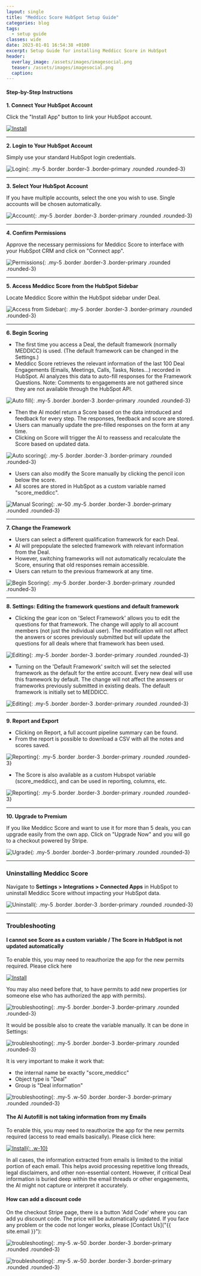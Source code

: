 ```yaml
---
layout: single
title: "Meddicc Score HubSpot Setup Guide"
categories: blog
tags:
  - setup guide
classes: wide
date: 2023-01-01 16:54:38 +0100
excerpt: Setup Guide for installing Meddicc Score in HubSpot
header:
  overlay_image: /assets/images/imagesocial.png
  teaser: /assets/images/imagesocial.png
  caption:
---
```


#### Step-by-Step Instructions

**1. Connect Your HubSpot Account**

Click the "Install App" button to link your HubSpot account.

<a href="{{ site.pwalink }}" target="_blank" class="w-50">![Install](../../assets/images/installBtn.png)</a>

---

**2. Login to Your HubSpot Account**

Simply use your standard HubSpot login credentials.

![Login](../../assets/images/guide1.png){: .my-5 .border .border-3 .border-primary .rounded .rounded-3}

---

**3. Select Your HubSpot Account**

If you have multiple accounts, select the one you wish to use. Single accounts will be chosen automatically.

![Account](../../assets/images/guide2.png){: .my-5 .border .border-3 .border-primary .rounded .rounded-3}

---

**4. Confirm Permissions**

Approve the necessary permissions for Meddicc Score to interface with your HubSpot CRM and click on "Connect app".

![Permissions](../../assets/images/guide21.png){: .my-5 .border .border-3 .border-primary .rounded .rounded-3}

---

**5. Access Meddicc Score from the HubSpot Sidebar**

Locate Meddicc Score within the HubSpot sidebar under Deal.

![Access from Sidebar](../../assets/images/guide3.png){: .my-5 .border .border-3 .border-primary .rounded .rounded-3}

---

**6. Begin Scoring**

- The first time you access a Deal, the default framework (normally MEDDICC) is used. (The default framework can be changed in the Settings.)
- Meddicc Score retrieves the relevant information of the last 100 Deal Engagements (Emails, Meetings, Calls, Tasks, Notes...) recorded in HubSpot. AI analyzes this data to auto-fill responses for the Framework Questions.
  Note: Comments to engagements are not gathered since they are not available through the HubSpot API.

![Auto fill](../../assets/images/poster-clip.png){: .my-5 .border .border-3 .border-primary .rounded .rounded-3}

- Then the AI model return a Score based on the data introduced and feedback for every step. The responses, feedback and score are stored.
- Users can manually update the pre-filled responses on the form at any time.
- Clicking on Score will trigger the AI to reassess and recalculate the Score based on updated data.

![Auto scoring](../../assets/images/guide42.png){: .my-5 .border .border-3 .border-primary .rounded .rounded-3}

- Users can also modify the Score manually by clicking the pencil icon below the score.
- All scores are stored in HubSpot as a custom variable named "score_meddicc".

![Manual Scoring](../../assets/images/guide41.png){: .w-50 .my-5 .border .border-3 .border-primary .rounded .rounded-3}

---

**7. Change the Framework**

- Users can select a different qualification framework for each Deal.
- AI will prepopulate the selected framework with relevant information from the Deal.
- However, switching frameworks will not automatically recalculate the Score, ensuring that old responses remain accessible.
- Users can return to the previous framework at any time.

![Begin Scoring](../../assets/images/guide4.png){: .my-5 .border .border-3 .border-primary .rounded .rounded-3}

---

**8. Settings: Editing the framework questions and default framework**

- Clicking the gear icon on 'Select Framework' allows you to edit the questions for that framework. The change will apply to all account members (not just the individual user). The modification will not affect the answers or scores previously submitted but will update the questions for all deals where that framework has been used.

![Editing](../../assets/images/guide9.png){: .my-5 .border .border-3 .border-primary .rounded .rounded-3}

- Turning on the 'Default Framework' switch will set the selected framework as the default for the entire account. Every new deal will use this framework by default. The change will not affect the answers or frameworks previously submitted in existing deals. The default framework is initially set to MEDDICC.

![Editing](../../assets/images/guide10.png){: .my-5 .border .border-3 .border-primary .rounded .rounded-3}

---

**9. Report and Export**

- Clicking on Report, a full account pipeline summary can be found.
- From the report is possible to download a CSV with all the notes and scores saved.

![Reporting](../../assets/images/guide8.png){: .my-5 .border .border-3 .border-primary .rounded .rounded-3}

- The Score is also available as a custom Hubspot variable (score_meddicc), and can be used in reporting, columns, etc.

![Reporting](../../assets/images/features4.png){: .my-5 .border .border-3 .border-primary .rounded .rounded-3}

---

**10. Upgrade to Premium**

If you like Meddicc Score and want to use it for more than 5 deals, you can upgrade easily from the own app. Click on "Upgrade Now" and you will go to a checkout powered by Stripe.

![Ugrade](../../assets/images/guide5.png){: .my-5 .border .border-3 .border-primary .rounded .rounded-3}

---

### Uninstalling Meddicc Score

Navigate to **Settings > Integrations > Connected Apps** in HubSpot to uninstall Meddicc Score without impacting your HubSpot data.

![Uninstall](../../assets/images/guide6.png){: .my-5 .border .border-3 .border-primary .rounded .rounded-3}

---

### Troubleshooting

#### I cannot see Score as a custom variable / The Score in HubSpot is not updated automatically

To enable this, you may need to reauthorize the app for the new permits required. Please click here

<a href="{{ site.pwalink }}" target="_blank">![Install](../../assets/images/installBtn.png)</a>

You may also need before that, to have permits to add new properties (or someone else who has authorized the app with permits).

![troubleshooting](../../assets/images/trouble1.png){: .my-5 .border .border-3 .border-primary .rounded .rounded-3}

It would be possible also to create the variable manually. It can be done in Settings:

![troubleshooting](../../assets/images/trouble12.png){: .my-5 .border .border-3 .border-primary .rounded .rounded-3}

It is very important to make it work that:

- the internal name be exactly "score_meddicc"
- Object type is "Deal"
- Group is "Deal information"

![troubleshooting](../../assets/images/trouble2.png){: .my-5 .w-50 .border .border-3 .border-primary .rounded .rounded-3}

#### The AI Autofill is not taking information from my Emails

To enable this, you may need to reauthorize the app for the new permits required (access to read emails basically). Please click here:

<a href="{{ site.pwalink }}" target="_blank">![Install](../../assets/images/installBtn.png){: .w-10}
</a>

In all cases, the information extracted from emails is limited to the initial portion of each email. This helps avoid processing repetitive long threads, legal disclaimers, and other non-essential content. However, if critical Deal information is buried deep within the email threads or other engagements, the AI might not capture or interpret it accurately.

#### How can add a discount code

On the checkout Stripe page, there is a button 'Add Code' where you can add yu discount code. The price will be automatically updated. If you face any problem or the code not longer works, please [Contact Us]("{{ site.email }}"):

![troubleshooting](../../assets/images/trouble4.png){: .my-5 .w-50 .border .border-3 .border-primary .rounded .rounded-3}

![troubleshooting](../../assets/images/trouble3.png){: .my-5 .w-50 .border .border-3 .border-primary .rounded .rounded-3}
